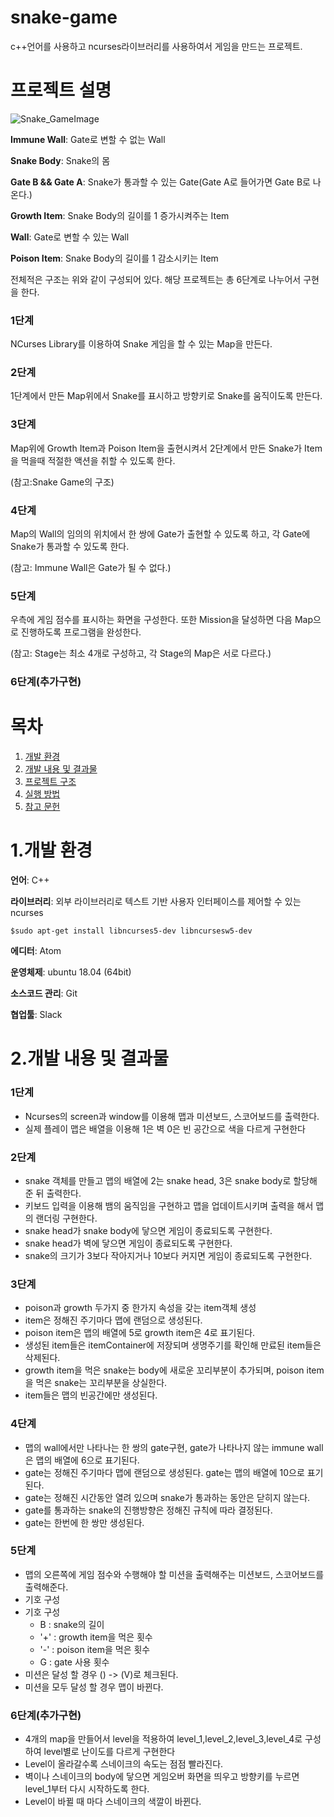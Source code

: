 # snake-game
c++언어를 사용하고 ncurses라이브러리를 사용하여서 게임을 만드는 프로젝트.

# 프로젝트 설명


![Snake_GameImage](https://user-images.githubusercontent.com/76093968/177235737-68e7c783-f0b3-431e-a88f-fc6620d94a6a.png)

**Immune Wall**: Gate로 변할 수 없는 Wall

**Snake Body**: Snake의 몸

**Gate B && Gate A**: Snake가 통과할 수 있는 Gate(Gate A로 들어가면 Gate B로 나온다.)

**Growth Item**: Snake Body의 길이를 1 증가시켜주는 Item

**Wall**: Gate로 변할 수 있는 Wall

**Poison Item**: Snake Body의 길이를 1 감소시키는 Item

전체적은 구조는 위와 같이 구성되어 있다. 해당 프로젝트는 총 6단계로 나누어서 구현을 한다.

### 1단계
NCurses Library를 이용하여 Snake 게임을 할 수 있는 Map을 만든다.

### 2단계
1단계에서 만든 Map위에서 Snake를 표시하고 방향키로 Snake를 움직이도록 만든다.

### 3단계
Map위에 Growth Item과 Poison Item을 출현시켜서 2단계에서 만든 Snake가 Item을 먹을때
적절한 액션을 취할 수 있도록 한다.

(참고:Snake Game의 구조)

### 4단계
Map의 Wall의 임의의 위치에서 한 쌍에 Gate가 출현할 수 있도록 하고,
각 Gate에 Snake가 통과할 수 있도록 한다.

(참고: Immune Wall은 Gate가 될 수 없다.)

### 5단계
우측에 게임 점수를 표시하는 화면을 구성한다. 또한 Mission을 달성하면 다음 Map으로 진행하도록 프로그램을 완성한다.

(참고: Stage는 최소 4개로 구성하고, 각 Stage의 Map은 서로 다르다.)

### 6단계(추가구현)


# 목차
1. [개발&nbsp;환경](#1.개발-환경)
2. [개발&nbsp;내용&nbsp;및&nbsp;결과물](#2.개발-내용-및-결과물)
3. [프로젝트&nbsp;구조](#3.프로젝트-구조)
4. [실행 방법](#4.실행-방법)
5. [참고 문헌](#4.참고-문헌)



# 1.개발&nbsp;환경
**언어**: C++

**라이브러리**: 외부 라이브러리로 텍스트 기반 사용자 인터페이스를 제어할 수 있는 ncurses

```
$sudo apt-get install libncurses5-dev libncursesw5-dev 
```



**에디터**: Atom

**운영체제**: ubuntu 18.04 (64bit)

**소스코드 관리**: Git

**협업툴**: Slack


# 2.개발&nbsp;내용&nbsp;및&nbsp;결과물

### 1단계
- Ncurses의 screen과 window를 이용해 맵과 미션보드, 스코어보드를 출력한다.
- 실제 플레이 맵은 배열을 이용해 1은 벽 0은 빈 공간으로 색을 다르게 구현한다

### 2단계
- snake 객체를 만들고 맵의 배열에 2는 snake head, 3은 snake body로 할당해 준 뒤 출력한다.
- 키보드 입력을 이용해 뱀의 움직임을 구현하고 맵을 업데이트시키며 출력을 해서 맵의 랜더링 구현한다.
- snake head가 snake body에 닿으면 게임이 종료되도록 구현한다.
- snake head가 벽에 닿으면 게임이 종료되도록 구현한다.
- snake의 크기가 3보다 작아지거나 10보다 커지면 게임이 종료되도록 구현한다.

### 3단계
- poison과 growth 두가지 중 한가지 속성을 갖는 item객체 생성
- item은 정해진 주기마다 맵에 랜덤으로 생성된다.
- poison item은 맵의 배열에 5로 growth item은 4로 표기된다.
- 생성된 item들은 itemContainer에 저장되며 생명주기를 확인해 만료된 item들은 삭제된다.
- growth item을 먹은 snake는 body에 새로운 꼬리부분이 추가되며, poison item을 먹은 snake는 꼬리부분을 상실한다.
- item들은 맵의 빈공간에만 생성된다.

### 4단계
-	맵의 wall에서만 나타나는 한 쌍의 gate구현, gate가 나타나지 않는 immune wall은 맵의 배열에 6으로 표기된다.
-	gate는 정해진 주기마다 맵에 랜덤으로 생성된다. gate는 맵의 배열에 10으로 표기된다. 
-	gate는 정해진 시간동안 열려 있으며 snake가 통과하는 동안은 닫히지 않는다.
-	gate를 통과하는 snake의 진행방향은 정해진 규칙에 따라 결정된다.
-	gate는 한번에 한 쌍만 생성된다.

### 5단계
-	맵의 오른쪽에 게임 점수와 수행해야 할 미션을 출력해주는 미션보드, 스코어보드를 출력해준다.
-	기호 구성
- 기호 구성
  - B : snake의 길이
  - '+' : growth item을 먹은 횟수
  - '-' : poison item을 먹은 횟수
  - G : gate 사용 횟수
-	미션은 달성 할 경우 () -> (V)로 체크된다.
-	미션을 모두 달성 할 경우 맵이 바뀐다.

### 6단계(추가구현)
-	4개의 map을 만들어서 level을 적용하여 level_1,level_2,level_3,level_4로 구성하여 level별로 난이도를 다르게 구현한다
-	Level이 올라갈수록 스네이크의 속도는 점점 빨라진다.
-	벽이나 스네이크의 body에 닿으면 게임오버 화면을 띄우고 방향키를 누르면 level_1부터 다시 시작하도록 한다.
-	Level이 바뀔 때 마다 스네이크의 색깔이 바뀐다.





